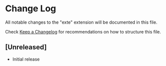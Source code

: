 # Change Log

All notable changes to the "exte" extension will be documented in this file.

Check [Keep a Changelog](http://keepachangelog.com/) for recommendations on how to structure this file.

## [Unreleased]

- Initial release